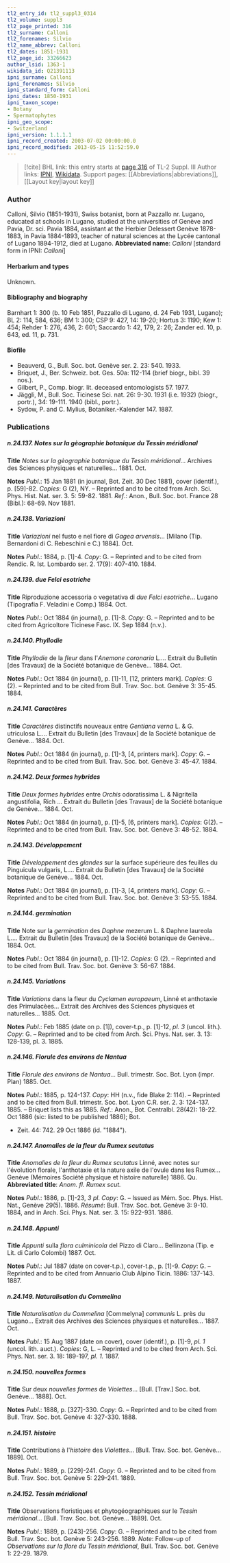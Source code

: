 ```yaml
---
tl2_entry_id: tl2_suppl3_0314
tl2_volume: suppl3
tl2_page_printed: 316
tl2_surname: Calloni
tl2_forenames: Silvio
tl2_name_abbrev: Calloni
tl2_dates: 1851-1931
tl2_page_id: 33266623
author_lsid: 1363-1
wikidata_id: Q21391113
ipni_surname: Calloni
ipni_forenames: Silvio
ipni_standard_form: Calloni
ipni_dates: 1850-1931
ipni_taxon_scope: 
- Botany
- Spermatophytes
ipni_geo_scope: 
- Switzerland
ipni_version: 1.1.1.1
ipni_record_created: 2003-07-02 00:00:00.0
ipni_record_modified: 2013-05-15 11:52:59.0
---
```


> [!cite] BHL link: this entry starts at [page 316](https://www.biodiversitylibrary.org/page/33266623) of TL-2 Suppl. III
> Author links: [IPNI](https://www.ipni.org/a/1363-1), [Wikidata](https://www.wikidata.org/wiki/Q21391113). Support pages: [[Abbreviations|abbreviations]], [[Layout key|layout key]]

### Author

Calloni, Silvio (1851-1931), Swiss botanist, born at Pazzallo nr. Lugano, educated at schools in Lugano, studied at the universities of Genève and Pavia, Dr. sci. Pavia 1884, assistant at the Herbier Delessert Genève 1878-1883, in Pavia 1884-1893, teacher of natural sciences at the Lycée cantonal of Lugano 1894-1912, died at Lugano. 
**Abbreviated name**: *Calloni* \[standard form in IPNI: *Calloni*\]

#### Herbarium and types

Unknown.

#### Bibliography and biography

Barnhart 1: 300 (b. 10 Feb 1851, Pazzallo di Lugano, d. 24 Feb 1931, Lugano); BL 2: 114, 584, 636; BM 1: 300; CSP 9: 427, 14: 19-20; Hortus 3: 1190; Kew 1: 454; Rehder 1: 276, 436, 2: 601; Saccardo 1: 42, 179, 2: 26; Zander ed. 10, p. 643, ed. 11, p. 731.

#### Biofile

- Beauverd, G., Bull. Soc. bot. Genève ser. 2. 23: 540. 1933.
- Briquet, J., Ber. Schweiz. bot. Ges. 50a: 112-114 (brief biogr., bibl. 39 nos.).
- Gilbert, P., Comp. biogr. lit. deceased entomologists 57. 1977.
- Jäggli, M., Bull. Soc. Ticinese Sci. nat. 26: 9-30. 1931 (i.e. 1932) (biogr., portr.), 34: 19-111. 1940 (bibl., portr.).
- Sydow, P. and C. Mylius, Botaniker.-Kalender 147. 1887.

### Publications

##### n.24.137. Notes sur la gèographie botanique du Tessin méridional

**Title**
*Notes sur la gèographie botanique du Tessin méridional*... Archives des Sciences physiques et naturelles... 1881. Oct.

**Notes**
*Publ*.: 15 Jan 1881 (in journal, Bot. Zeit. 30 Dec 1881), cover (identif.), p. \[59\]-82. *Copies*: G (2), NY. – Reprinted and to be cited from Arch. Sci. Phys. Hist. Nat. ser. 3. 5: 59-82. 1881.
*Ref*.: Anon., Bull. Soc. bot. France 28 (Bibl.): 68-69. Nov 1881.

##### n.24.138. Variazioni

**Title**
*Variazioni* nel fusto e nel fiore di *Gagea arvensis*... \[Milano (Tip. Bernardoni di C. Rebeschini e C.) 1884\]. Oct.

**Notes**
*Publ*.: 1884, p. \[1\]-4. *Copy*: G. – Reprinted and to be cited from Rendic. R. Ist. Lombardo ser. 2. 17(9): 407-410. 1884.

##### n.24.139. due Felci esotriche

**Title**
Riproduzione accessoria o vegetativa di *due Felci esotriche*... Lugano (Tipografia F. Veladini e Comp.) 1884. Oct.

**Notes**
*Publ*.: Oct 1884 (in journal), p. \[1\]-8. *Copy*: G. – Reprinted and to be cited from Agricoltore Ticinese Fasc. IX. Sep 1884 (n.v.).

##### n.24.140. Phyllodie

**Title**
*Phyllodie* de la *fleur* dans l'*Anemone coronaria* L.... Extrait du Bulletin \[des Travaux\] de la Société botanique de Genève... 1884. Oct.

**Notes**
*Publ*.: Oct 1884 (in journal), p. \[1\]-11, \[12, printers mark\]. *Copies*: G (2). – Reprinted and to be cited from Bull. Trav. Soc. bot. Genève 3: 35-45. 1884.

##### n.24.141. Caractères

**Title**
*Caractères* distinctifs nouveaux entre *Gentiana verna* L. & G. utriculosa L.... Extrait du Bulletin \[des Travaux\] de la Société botanique de Genève... 1884. Oct.

**Notes**
*Publ*.: Oct 1884 (in journal), p. \[1\]-3, \[4, printers mark\]. *Copy*: G. – Reprinted and to be cited from Bull. Trav. Soc. bot. Genève 3: 45-47. 1884.

##### n.24.142. Deux formes hybrides

**Title**
*Deux formes hybrides* entre *Orchis* odoratissima L. & Nigritella angustifolia, Rich ... Extrait du Bulletin \[des Travaux\] de la Société botanique de Genève... 1884. Oct.

**Notes**
*Publ*.: Oct 1884 (in journal), p. \[1\]-5, \[6, printers mark\]. *Copies*: G(2). – Reprinted and to be cited from Bull. Trav. Soc. bot. Genève 3: 48-52. 1884.

##### n.24.143. Développement

**Title**
*Développement* des *glandes* sur la surface supérieure des feuilles du Pinguicula vulgaris, L.... Extrait du Bulletin \[des Travaux\] de la Société botanique de Genève... 1884. Oct.

**Notes**
*Publ*.: Oct 1884 (in journal), p. \[1\]-3, \[4, printers mark\]. *Copy*: G. – Reprinted and to be cited from Bull. Trav. Soc. bot. Genève 3: 53-55. 1884.

##### n.24.144. germination

**Title**
Note sur la *germination* des *Daphne* mezerum L. & Daphne laureola L.... Extrait du Bulletin \[des Travaux\] de la Société botanique de Genève... 1884. Oct.

**Notes**
*Publ*.: Oct 1884 (in journal), p. \[1\]-12. *Copies*: G (2). – Reprinted and to be cited from Bull. Trav. Soc. bot. Genève 3: 56-67. 1884.

##### n.24.145. Variations

**Title**
*Variations* dans la fleur du *Cyclamen europaeum*, Linné et anthotaxie des Primulacèes... Extrait des Archives des Sciences physiques et naturelles... 1885. Oct.

**Notes**
*Publ*.: Feb 1885 (date on p. \[1\]), cover-t.p., p. \[1\]-12, *pl. 3* (uncol. lith.). *Copy*: G. – Reprinted and to be cited from Arch. Sci. Phys. Nat. ser. 3. 13: 128-139, pl. 3. 1885.

##### n.24.146. Florule des environs de Nantua

**Title**
*Florule des environs de Nantua*... Bull. trimestr. Soc. Bot. Lyon (impr. Plan) 1885. Oct.

**Notes**
*Publ*.: 1885, p. 124-137. *Copy*: HH (n.v., fide Blake 2: 114). – Reprinted and to be cited from Bull. trimestr. Soc. bot. Lyon C.R. ser. 2. 3: 124-137. 1885. – Briquet lists this as 1885.
*Ref*.: Anon., Bot. Centralbl. 28(42): 18-22. Oct 1886 (sic: listed to be published 1886); Bot.
- Zeit. 44: 742. 29 Oct 1886 (id. "1884").

##### n.24.147. Anomalies de la fleur du Rumex scutatus

**Title**
*Anomalies de la fleur du Rumex scutatus* Linné, avec notes sur l'évolution florale, l'anthotaxie et la nature axile de l'ovule dans les Rumex... Genève (Mémoires Société physique et histoire naturelle) 1886. Qu.
**Abbreviated title**: *Anom. fl. Rumex scut.*

**Notes**
*Publ*.: 1886, p. \[1\]-23, *3 pl*. *Copy*: G. – Issued as Mém. Soc. Phys. Hist. Nat., Genève 29(5). 1886.
*Résumé*: Bull. Trav. Soc. bot. Genève 3: 9-10. 1884, and in Arch. Sci. Phys. Nat. ser. 3. 15: 922-931. 1886.

##### n.24.148. Appunti

**Title**
*Appunti* sulla *flora culminicola* del Pizzo di Claro... Bellinzona (Tip. e Lit. di Carlo Colombi) 1887. Oct.

**Notes**
*Publ*.: Jul 1887 (date on cover-t.p.), cover-t.p., p. \[1\]-9. *Copy*: G. – Reprinted and to be cited from Annuario Club Alpino Ticin. 1886: 137-143. 1887.

##### n.24.149. Naturalisation du Commelina

**Title**
*Naturalisation du Commelina* \[Commelyna\] *communis* L. près du Lugano... Extrait des Archives des Sciences physiques et naturelles... 1887. Oct.

**Notes**
*Publ*.: 15 Aug 1887 (date on cover), cover (identif.), p. \[1\]-9, *pl. 1* (uncol. lith. auct.). *Copies*: G, L. – Reprinted and to be cited from Arch. Sci. Phys. Nat. ser. 3. 18: 189-197, *pl. 1.* 1887.

##### n.24.150. nouvelles formes

**Title**
Sur deux *nouvelles formes* de *Violettes*... \[Bull. \[Trav.\] Soc. bot. Genève... 1888\]. Oct.

**Notes**
*Publ*.: 1888, p. \[327\]-330. *Copy*: G. – Reprinted and to be cited from Bull. Trav. Soc. bot. Genève 4: 327-330. 1888.

##### n.24.151. histoire

**Title**
Contributions à l'*histoire* des *Violettes*... \[Bull. Trav. Soc. bot. Genève... 1889\]. Oct.

**Notes**
*Publ*.: 1889, p. \[229\]-241. *Copy*: G. – Reprinted and to be cited from Bull. Trav. Soc. bot. Genève 5: 229-241. 1889.

##### n.24.152. Tessin méridional

**Title**
Observations floristiques et phytogéographiques sur le *Tessin méridional*... \[Bull. Trav. Soc. bot. Genève... 1889\]. Oct.

**Notes**
*Publ*.: 1889, p. \[243\]-256. *Copy*: G. – Reprinted and to be cited from Bull. Trav. Soc. bot. Genève 5: 243-256. 1889.
*Note*: Follow-up of *Observations sur la flore du Tessin méridional*, Bull. Trav. Soc. bot. Genève 1: 22-29. 1879.

